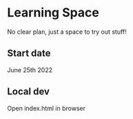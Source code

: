 # Learning Space
No clear plan, just a space to try out stuff!

## Start date
June 25th 2022

## Local dev
Open index.html in browser
